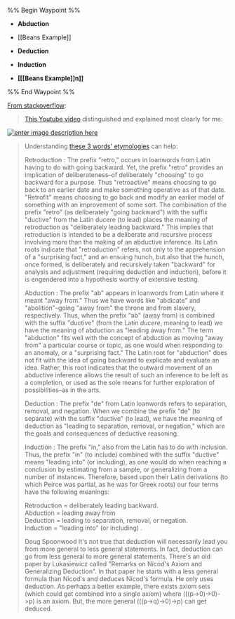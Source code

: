 %% Begin Waypoint %%
- **Abduction**

- [[Beans Example]]
- **Deduction**

- **Induction**

- **[[[Beans Example]]n]]**

%% End Waypoint %%

[From stackoverflow](https://math.stackexchange.com/posts/2126985/timeline):
> [This Youtube video](https://www.youtube.com/watch?v=-nn3XMoPC7s) distinguished and explained most clearly for me:
> 
[![enter image description here](https://i.stack.imgur.com/s8VJy.png)](https://i.stack.imgur.com/s8VJy.png)
> Understanding [these 3 words' etymologies](http://www.digitalpeirce.fee.unicamp.br/p-abachi.htm.) can help:
> 
> Retroduction :
> The prefix "retro," occurs in loanwords from Latin having to do with going backward. Yet, the prefix "retro" provides an implication of deliberateness–of deliberately "choosing" to go backward for a purpose. Thus "retroactive" means choosing to go back to an earlier date and make something operative as of that date. "Retrofit" means choosing to go back and modify an earlier model of something with an improvement of some sort. The combination of the prefix "retro" (as deliberately "going backward") with the suffix "ductive" from the Latin ducere (to lead) places the meaning of retroduction as "deliberately leading backward." This implies that retroduction is intended to be a deliberate and recursive process involving more than the making of an abductive inference. Its Latin roots indicate that "retroduction" refers, not only to the apprehension of a "surprising fact," and an ensuing hunch, but also that the hunch, once formed, is deliberately and recursively taken "backward" for analysis and adjustment (requiring deduction and induction), before it is engendered into a hypothesis worthy of extensive testing.
> 
> Abduction :
> The prefix "ab" appears in loanwords from Latin where it meant "away from." Thus we have words like "abdicate" and "abolition"–going "away from" the throne and from slavery, respectively. Thus, when the prefix "ab" (away from) is combined with the suffix "ductive" (from the Latin _ducere_, meaning to lead) we have the meaning of abduction as "leading away from." The term "abduction" fits well with the concept of abduction as moving "away from" a particular course or topic, as one would when responding to an anomaly, or a "surprising fact." The Latin root for "abduction" does not fit with the idea of going backward to explicate and evaluate an idea. Rather, this root indicates that the outward movement of an abductive inference allows the result of such an inference to be left as a completion, or used as the sole means for further exploration of possibilities–as in the arts.
> 
> Deduction :
> The prefix "de" from Latin loanwords refers to separation, removal, and negation. When we combine the prefix "de" (to separate) with the suffix "ductive" (to lead), we have the meaning of deduction as "leading to separation, removal, or negation," which are the goals and consequences of deductive reasoning.
> 
> Induction :
> The prefix "in," also from the Latin has to do with inclusion. Thus, the prefix "in" (to include) combined with the suffix "ductive" means "leading into" (or including), as one would do when reaching a conclusion by estimating from a sample, or generalizing from a number of instances.
> Therefore, based upon their Latin derivations (to which Peirce was partial, as he was for Greek roots) our four terms have the following meanings:
> 
> Retroduction = deliberately leading backward.  
> Abduction = leading away from  
> Deduction = leading to separation, removal, or negation.  
> Induction = "leading into" (or including) .
> 
> Doug Spoonwood
> It's not true that deduction will necessarily lead you from more general to less general statements. In fact, deduction can go from less general to more general statements. There's an old paper by Lukasiewicz called "Remarks on Nicod's Axiom and Generalizing Deduction". In that paper he starts with a less general formula than Nicod's and deduces Nicod's formula. He only uses deduction. As perhaps a better example, there exists axiom sets (which could get combined into a single axiom) where (((p->0)->0)->p) is an axiom. But, the more general (((p->q)->0)->p) can get deduced.
